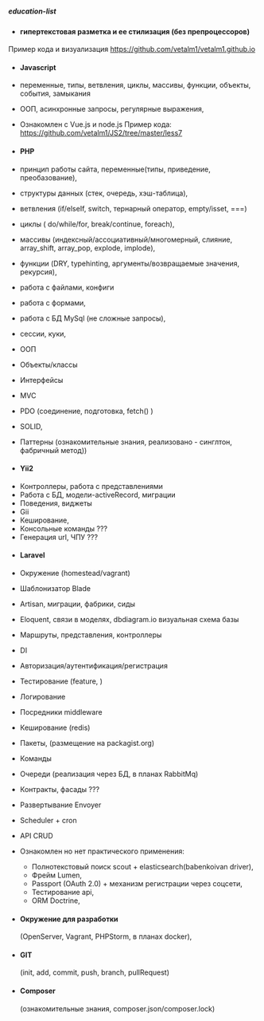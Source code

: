 # <h5>education-list</h5>

+ <h4>гипертекстовая разметка и ее стилизация (без препроцессоров)</h4>
Пример кода и визуализация https://github.com/vetalm1/vetalm1.github.io

+ <h4>Javascript</h4>
- переменные, типы, ветвления, циклы, массивы, функции, объекты, события, замыкания
- ООП, асинхронные запросы, регулярные выражения,
- Ознакомлен  с Vue.js и node.js
Пример кода:
https://github.com/vetalm1/JS2/tree/master/less7

- <h4>PHP</h4>
- принцип работы сайта, переменные(типы, приведение, преобазование),
- структуры данных (стек, очередь, хэш-таблица),
- ветвления (if/elseIf, switch, тернарный оператор, empty/isset, ===)
- циклы ( do/while/for, break/continue, foreach),
- массивы (индексный/ассоциативный/многомерный, слияние, array_shift, array_pop, explode, implode),
- функции (DRY, typehinting, аргументы/возвращаемые значения, рекурсия),
- работа с файлами, конфиги
- работа с формами,
- работа с БД MySql (не сложные запросы),
- сессии, куки,
- ООП
- Объекты/классы
- Интерфейсы
- MVC
- PDO (соединение, подготовка, fetch() )
- SOLID, 
- Паттерны (ознакомительные знания, реализовано - синглтон, фабричный метод))

+ <h4>Yii2</h4>
- Контроллеры, работа с представлениями
- Работа с БД, модели-activeRecord, миграции
- Поведения, виджеты
- Gii
- Кеширование,
- Консольные команды ???
- Генерация url, ЧПУ ???

+ <h4>Laravel</h4>
- Окружение (homestead/vagrant)
- Шаблонизатор Blade
- Artisan, миграции, фабрики, сиды
- Eloquent, связи в моделях, dbdiagram.io визуальная схема базы
- Маршруты, представления, контроллеры
- DI
- Авторизация/аутентификация/регистрация
- Тестирование (feature, )
- Логирование
- Посредники middleware
- Кеширование (redis)
- Пакеты, (размещение на packagist.org)
- Команды 
- Очереди (реализация через БД, в планах RabbitMq)
- Контракты, фасады ???
- Развертывание Envoyer
- Scheduler + cron
- API CRUD

- Ознакомлен но нет практического применения:
    - Полнотекстовый поиск scout + elasticsearch(babenkoivan driver),
    - Фрейм Lumen,
    - Passport (OAuth 2.0) + механизм регистрации через соцсети,
    - Тестирование api,
    - ORM Doctrine,
    

+ <h4>Окружение для разработки</h4> (OpenServer, Vagrant, PHPStorm, в планах docker),
+ <h4>GIT</h4> (init, add, commit, push, branch, pullRequest)
+ <h4>Composer</h4> (ознакомительные знания, composer.json/composer.lock)
